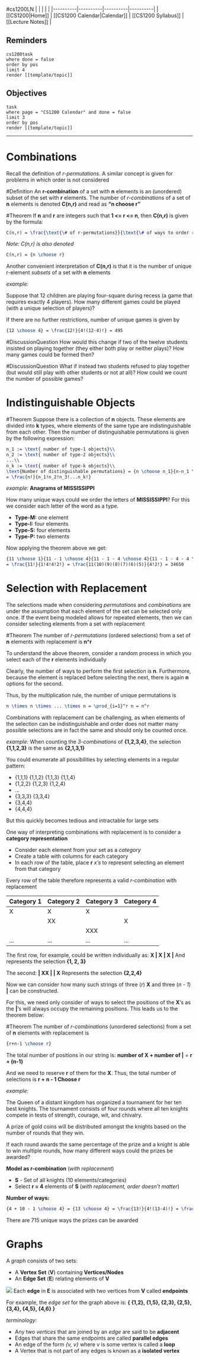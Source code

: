 #cs1200LN
|  |  |  |  |
|----------|----------|----------|----------|
| [[CS1200|Home]] | [[CS1200 Calendar|Calendar]] | [[CS1200 Syllabus]] | [[Lecture Notes]] |


## Reminders

```query
cs1200task
where done = false
order by pos
limit 4
render [[template/topic]]
```

## Objectives

```query
task
where page = "CS1200 Calendar" and done = false
limit 3
order by pos
render [[template/topic]]
```
---


# Combinations

Recall the definition of _r-permutations_. A similar concept is given for problems in which order is not considered

#Definition An **r-combination** of a set with **n** elements is an (unordered) subset of the set with **r** elements. The number of _r-combinations_ of a set of **n** elements is denoted **C(n,r)** and read as **“n choose r”**

#Theorem If **n** and **r** are integers such that **1 <= r <= n**, then **C(n,r)** is given by the formula:
```latex
C(n,r) = \frac{\text{\# of r-permutations}}{\text{\# of ways to order r elements}} = \frac{\frac{n!}{(n-r)!}}{r!} = \frac{n!}{r!(n-r)!}
```

_Note: C(n,r) is also denoted_
```latex
C(n,r) = {n \choose r}
```

Another convenient interpretation of **C(n,r)** is that it is the number of unique r-element _subsets_ of a set with **n** elements

_example:_

Suppose that 12 children are playing four-square during recess (a game that requires exactly 4 players). How many different games could be played (with a unique selection of players)?

If there are no further restrictions, number of unique games is given by 
```latex
{12 \choose 4} = \frac{12!}{4!(12-4)!} = 495
```

#DiscussionQuestion How would this change if two of the twelve students insisted on playing together (they either both play or neither plays)? How many games could be formed then?

#DiscussionQuestion What if instead two students refused to play together (but would still play with other students or not at all)? How could we count the number of possible games?

# Indistinguishable Objects

#Theorem Suppose there is a collection of **n** objects. These elements are divided into **k** types, where elements of the same type are indistinguishable from each other. Then the number of distinguishable permutations is given by the following expression:
```latex
n_1 := \text{ number of type-1 objects}\\
n_2 := \text{ number of type-2 objects}\\
...\\
n_k := \text{ number of type-k objects}\\
\text{Number of distinguishable permutations} = {n \choose n_1}{n-n_1 \choose n_2}{n-n_1-n_2 \choose n_3}...{n-n_1-...-n_{k-1} \choose n_k}\\
= \frac{n!}{n_1!n_2!n_3!...n_k!}
```

_example:_ **Anagrams of MISSISSIPPI**

How many unique ways could we order the letters of **MISSISSIPPI**? For this we consider each letter of the word as a type.

* **Type-M:** one element
* **Type-I:** four elements
* **Type-S:** four elements
* **Type-P:** two elements

Now applying the theorem above we get:
```latex
{11 \choose 1}{11 - 1 \choose 4}{11 - 1 - 4 \choose 4}{11 - 1 - 4 - 4 \choose 2} = {11 \choose 1}{10 \choose 4}{6 \choose 4}{2 \choose 2}
= \frac{11!}{1!4!4!2!} = \frac{11(10)(9)(8)(7)(6)(5)}{4!2!} = 34650
```


# Selection with Replacement

The selections made when considering _permutations_ and _combinations_ are under the assumption that each element of the set can be selected only once. If the event being modeled allows for repeated elements, then we can consider selecting elements from a set with replacement

#Theorem The number of _r-permutations_ (ordered selections) from a set of **n** elements with replacement is **n^r**

To understand the above theorem, consider a random process in which you select each of the **r** elements individually

Clearly, the number of ways to perform the first selection is **n**. Furthermore, because the element is replaced before selecting the next, there is again **n** options for the second.

Thus, by the multiplication rule, the number of unique permutations is
```latex
n \times n \times ... \times n = \prod_{i=1}^r n = n^r
```


Combinations with replacement can be challenging, as when elements of the selection can be indistinguishable and order does not matter many possible selections are in fact the same and should only be counted once.

_example:_
When counting the _3-combinations_ of **{1,2,3,4}**, the selection **{1,1,2,3}** is the same as **{2,1,3,1}** 

You could enumerate all possibilities by selecting elements in a regular pattern:

* {1,1,1} {1,1,2} {1,1,3} {1,1,4}
* {1,2,2} {1,2,3} {1,2,4}
* ...
* {3,3,3} {3,3,4}
* {3,4,4}
* {4,4,4}

But this quickly becomes tedious and intractable for large sets

One way of interpreting combinations with replacement is to consider a **category representation**

* Consider each element from your set as a _category_
* Create a table with columns for each category
* In each row of the table, place **r** _x’s_ to represent selecting an element from that category

Every row of the table therefore represents a valid _r-combination_ with replacement

| Category 1 | Category 2 | Category 3 | Category 4 |
|----------|----------|----------|----------|
| X | X | X |  |
|  | XX |  | X |
|  |  | XXX |  |
| ... | ... | ... | ... |

The first row, for example, could be written individually as:
  **X | X | X |**
And represents the selection
  **{1, 2, 3}**

The second:
  **| XX | | X**
Represents the selection
  **{2,2,4}**

Now we can consider how many such strings of three (_r_) **X** and three (_n - 1_) **|** can be constructed.

For this, we need only consider of ways to select the positions of the **X**‘s as the **|**‘s will always occupy the remaining positions. This leads us to the theorem below:

#Theorem The number of _r-combinations_ (unordered selections) from a set of **n** elements with replacement is 
```latex
{r+n-1 \choose r}
```

The total number of positions in our string is:
  **number of X + number of |** = **r + (n-1)**

And we need to reserve **r** of them for the **X**. Thus, the total number of selections is **r + n - 1 Choose r**

_example:_ 

The Queen of a distant kingdom has organized a tournament for her ten best knights. The tournament consists of four rounds where all ten knights compete in tests of strength, courage, wit, and chivalry.

A prize of gold coins will be distributed amongst the knights based on the number of rounds that they win.

If each round awards the same percentage of the prize and a knight is able to win multiple rounds, how many different ways could the prizes be awarded?

**Model as r-combination** (_with replacement_)

* **S** - Set of all knights (10 elements/categories)
* Select **r = 4** elements of **S** (_with replacement, order doesn’t matter_)

**Number of ways:**
```latex
{4 + 10 - 1 \choose 4} = {13 \choose 4} = \frac{13!}{4!(13-4)!} = \frac{13!}{4!9!} = \frac{13(12)(11)(10)}{4(3)(2)(1)} = 715
```

There are 715 unique ways the prizes can be awarded

# Graphs

A _graph_ consists of two sets:
* A **Vertex Set** (**V**) containing **Vertices/Nodes**
* An **Edge Set** (**E**) relating elements of **V**

![](../img/simple-graph.png)
Each **edge** in **E** is associated with two vertices from **V** called **endpoints**

For example, the _edge set_ for the graph above is: 
**{ {1,2}, {1,5}, {2,3}, {2,5}, {3,4}, {4,5}, {4,6} }**

_terminology:_

* Any two _vertices_ that are joined by an _edge_ are said to be **adjacent**
* Edges that share the same endpoints are called **parallel edges**
* An edge of the form _{v, v}_ where _v_ is some vertex is called a **loop**
* A Vertex that is not part of any edges is known as a **isolated vertex**
